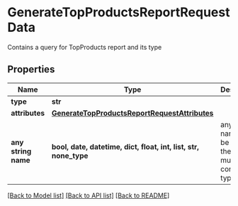 # GenerateTopProductsReportRequestData

Contains a query for TopProducts report and its type

## Properties
Name | Type | Description | Notes
------------ | ------------- | ------------- | -------------
**type** | **str** |  | 
**attributes** | [**GenerateTopProductsReportRequestAttributes**](GenerateTopProductsReportRequestAttributes.md) |  | 
**any string name** | **bool, date, datetime, dict, float, int, list, str, none_type** | any string name can be used but the value must be the correct type | [optional]

[[Back to Model list]](../README.md#documentation-for-models) [[Back to API list]](../README.md#documentation-for-api-endpoints) [[Back to README]](../README.md)



